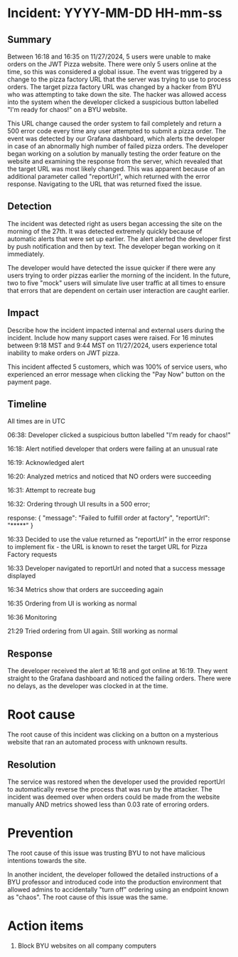 # Incident: YYYY-MM-DD HH-mm-ss

## Summary

Between 16:18 and 16:35 on 11/27/2024, 5 users were unable to make orders on the JWT Pizza website. There were only 5 users online at the time, so this was considered a global issue. The event was triggered by a change to the pizza factory URL that the server was trying to use to process orders. The target pizza factory URL was changed by a hacker from BYU who was attempting to take down the site. The hacker was allowed access into the system when the developer clicked a suspicious button labelled "I'm ready for chaos!" on a BYU website. 

This URL change caused the order system to fail completely and return a 500 error code every time any user attempted to submit a pizza order. The event was detected by our Grafana dashboard, which alerts the developer in case of an abnormally high number of failed pizza orders. The developer began working on a solution by manually testing the order feature on the website and examining the response from the server, which revealed that the target URL was most likely changed. This was apparent because of an additional parameter called "reportUrl", which returned with the error response. Navigating to the URL that was returned fixed the issue. 

## Detection

The incident was detected right as users began accessing the site on the morning of the 27th. It was detected extremely quickly because of automatic alerts that were set up earlier. The alert alerted the developer first by push notification and then by text. The developer began working on it immediately. 

The developer would have detected the issue quicker if there were any users trying to order pizzas earlier the morning of the incident. 
In the future, two to five "mock" users will simulate live user traffic at all times to ensure that errors that are dependent on certain user interaction are caught earlier. 

## Impact

Describe how the incident impacted internal and external users during the incident. Include how many support cases were raised.
For 16 minutes between 9:18 MST and 9:44 MST on 11/27/2024, users experience total inability to make orders on JWT pizza. 

This incident affected 5 customers, which was 100% of service users, who experienced an error message when clicking the "Pay Now" button on the payment page. 

## Timeline

All times are in UTC 

06:38: Developer clicked a suspicious button labelled "I'm ready for chaos!"

16:18: Alert notified developer that orders were failing at an unusual rate

16:19: Acknowledged alert

16:20: Analyzed metrics and noticed that NO orders were succeeding

16:31: Attempt to recreate bug

16:32: Ordering through UI results in a 500 error; 

response: {
    "message": "Failed to fulfill order at factory",
    "reportUrl": "*****"
}

16:33 Decided to use the value returned as "reportUrl" in the error response to implement fix - the URL is known to reset the target URL for Pizza Factory requests

16:33 Developer navigated to reportUrl and noted that a success message displayed

16:34 Metrics show that orders are succeeding again

16:35 Ordering from UI is working as normal

16:36 Monitoring

21:29 Tried ordering from UI again. Still working as normal

## Response

The developer received the alert at 16:18 and got online at 16:19. They went straight to the Grafana dashboard and noticed the failing orders. There were no delays, as the developer was clocked in at the time. 

# Root cause

The root cause of this incident was clicking on a button on a mysterious website that ran an automated process with unknown results. 

## Resolution

The service was restored when the developer used the provided reportUrl to automatically reverse the process that was run by the attacker. The incident was deemed over when orders could be made from the website manually AND metrics showed less than 0.03 rate of erroring orders.

# Prevention

The root cause of this issue was trusting BYU to not have malicious intentions towards the site.

In another incident, the developer followed the detailed instructions of a BYU professor and introduced code into the production environment that allowed admins to accidentally "turn off" ordering using an endpoint known as "chaos". The root cause of this issue was the same. 

# Action items

1. Block BYU websites on all company computers
